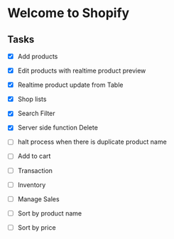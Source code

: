 # Welcome to Shopify

## Tasks 
- [x] Add products
- [x] Edit products with realtime product preview
- [x] Realtime product update from Table
- [x] Shop lists
- [x] Search Filter
- [x] Server side function Delete
- [ ] halt process when there is duplicate product name
- [ ] Add to cart
- [ ] Transaction
- [ ] Inventory
- [ ] Manage Sales
- [ ] Sort by product name
- [ ] Sort by price

